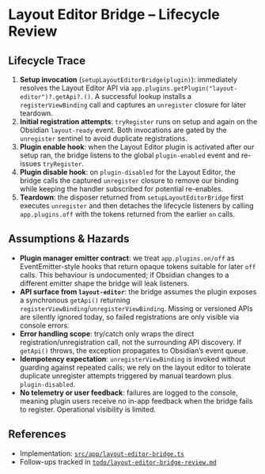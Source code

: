 # Layout Editor Bridge – Lifecycle Review

## Lifecycle Trace
1. **Setup invocation** (`setupLayoutEditorBridge(plugin)`): immediately resolves the Layout Editor API via `app.plugins.getPlugin("layout-editor")?.getApi?.()`. A successful lookup installs a `registerViewBinding` call and captures an `unregister` closure for later teardown.
2. **Initial registration attempts**: `tryRegister` runs on setup and again on the Obsidian `layout-ready` event. Both invocations are gated by the `unregister` sentinel to avoid duplicate registrations.
3. **Plugin enable hook**: when the Layout Editor plugin is activated after our setup ran, the bridge listens to the global `plugin-enabled` event and re-issues `tryRegister`.
4. **Plugin disable hook**: on `plugin-disabled` for the Layout Editor, the bridge calls the captured `unregister` closure to remove our binding while keeping the handler subscribed for potential re-enables.
5. **Teardown**: the disposer returned from `setupLayoutEditorBridge` first executes `unregister` and then detaches the lifecycle listeners by calling `app.plugins.off` with the tokens returned from the earlier `on` calls.

## Assumptions & Hazards
- **Plugin manager emitter contract**: we treat `app.plugins.on/off` as EventEmitter-style hooks that return opaque tokens suitable for later `off` calls. This behaviour is undocumented; if Obsidian changes to a different emitter shape the bridge will leak listeners.
- **API surface from `layout-editor`**: the bridge assumes the plugin exposes a synchronous `getApi()` returning `registerViewBinding`/`unregisterViewBinding`. Missing or versioned APIs are silently ignored today, so failed registrations are only visible via console errors.
- **Error handling scope**: try/catch only wraps the direct registration/unregistration call, not the surrounding API discovery. If `getApi()` throws, the exception propagates to Obsidian’s event queue.
- **Idempotency expectation**: `unregisterViewBinding` is invoked without guarding against repeated calls; we rely on the layout editor to tolerate duplicate unregister attempts triggered by manual teardown plus `plugin-disabled`.
- **No telemetry or user feedback**: failures are logged to the console, meaning plugin users receive no in-app feedback when the bridge fails to register. Operational visibility is limited.

## References
- Implementation: [`src/app/layout-editor-bridge.ts`](../salt-marcher/src/app/layout-editor-bridge.ts)
- Follow-ups tracked in [`todo/layout-editor-bridge-review.md`](../todo/layout-editor-bridge-review.md)
